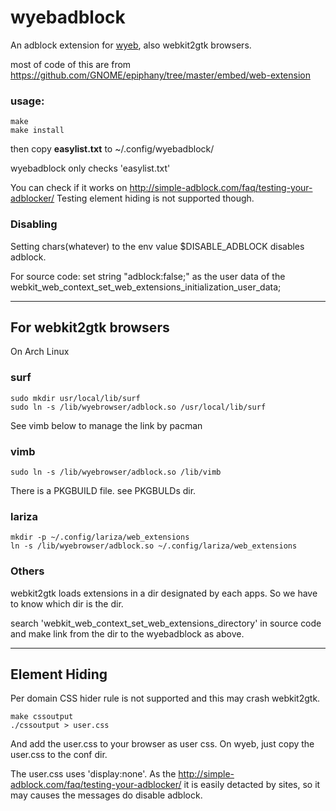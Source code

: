 # wyebadblock
An adblock extension for [wyeb](https://github.com/jun7/wyeb), also webkit2gtk browsers.

most of code of this are from https://github.com/GNOME/epiphany/tree/master/embed/web-extension


### usage:

	make
	make install

then
copy **easylist.txt** to ~/.config/wyebadblock/

wyebadblock only checks 'easylist.txt'


You can check if it works on http://simple-adblock.com/faq/testing-your-adblocker/
Testing element hiding is not supported though.

### Disabling

Setting chars(whatever) to the env value $DISABLE_ADBLOCK disables adblock.

For source code:
set string "adblock:false;" as the user data of the
webkit_web_context_set_web_extensions_initialization_user_data;


---


## For webkit2gtk browsers
On Arch Linux

### surf
	sudo mkdir usr/local/lib/surf
	sudo ln -s /lib/wyebrowser/adblock.so /usr/local/lib/surf

See vimb below to manage the link by pacman

### vimb

	sudo ln -s /lib/wyebrowser/adblock.so /lib/vimb

There is a PKGBUILD file. see PKGBULDs dir.

### lariza

	mkdir -p ~/.config/lariza/web_extensions
	ln -s /lib/wyebrowser/adblock.so ~/.config/lariza/web_extensions


### Others

webkit2gtk loads extensions in a dir designated by each apps.
So we have to know which dir is the dir.

search 'webkit_web_context_set_web_extensions_directory' in source code
and make link from the dir to the wyebadblock as above.


---


## Element Hiding
Per domain CSS hider rule is not supported and this may crash webkit2gtk.

	make cssoutput
	./cssoutput > user.css

And add the user.css to your browser as user css.
On wyeb, just copy the user.css to the conf dir.

The user.css uses 'display:none'. As the http://simple-adblock.com/faq/testing-your-adblocker/
it is easily detacted by sites, so it may causes the messages do disable adblock.


